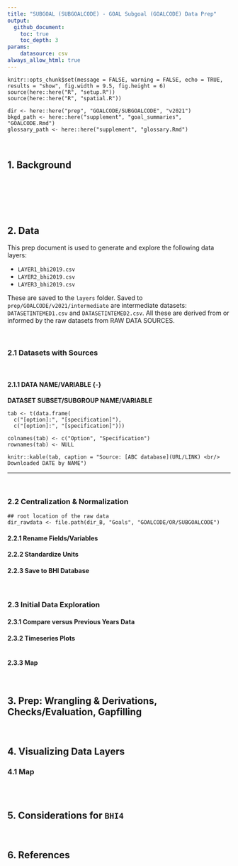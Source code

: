 ```yaml
---
title: "SUBGOAL (SUBGOALCODE) - GOAL Subgoal (GOALCODE) Data Prep"
output:
  github_document:
    toc: true
    toc_depth: 3
params: 
    datasource: csv
always_allow_html: true
---
```



```{r GOALCODE preamble, echo = FALSE, include = FALSE, error = FALSE}
knitr::opts_chunk$set(message = FALSE, warning = FALSE, echo = TRUE, results = "show", fig.width = 9.5, fig.height = 6)
source(here::here("R", "setup.R"))
source(here::here("R", "spatial.R"))

dir <- here::here("prep", "GOALCODE/SUBGOALCODE", "v2021")
bkgd_path <- here::here("supplement", "goal_summaries", "GOALCODE.Rmd")
glossary_path <- here::here("supplement", "glossary.Rmd")
```

<br>

## 1. Background

```{r glossary, child = glossary_path, results = "asis", echo = FALSE}
```

<br>

```{r SUBGOAL background, child = bkgd_path, results = "asis", echo = FALSE}
```

<br/>

## 2. Data

This prep document is used to generate and explore the following data layers:

- `LAYER1_bhi2019.csv` 
- `LAYER2_bhi2019.csv` 
- `LAYER3_bhi2019.csv` 

These are saved to the `layers` folder. Saved to `prep/GOALCODE/v2021/intermediate` are intermediate datasets: `DATASETINTEMED1.csv` and `DATASETINTEMED2.csv`. All these are derived from or informed by the raw datasets from RAW DATA SOURCES.

<br>

### 2.1 Datasets with Sources
<br/>

#### 2.1.1 DATA NAME/VARIABLE {-}

**DATASET SUBSET/SUBGROUP NAME/VARIABLE**  
<!-- dataset save location BHI_share/BHI 3.0/Goals/ -->

```{r echo = FALSE}
tab <- t(data.frame(
  c("[option]:", "[specification]"), 
  c("[option]:", "[specification]")))

colnames(tab) <- c("Option", "Specification")
rownames(tab) <- NULL

knitr::kable(tab, caption = "Source: [ABC database](URL/LINK) <br/> Downloaded DATE by NAME")
```

---

<br/>


### 2.2 Centralization & Normalization

```{r SUBGOAL load raw data, echo = TRUE, message = FALSE, warning = FALSE, results = "hide"}
## root location of the raw data
dir_rawdata <- file.path(dir_B, "Goals", "GOALCODE/OR/SUBGOALCODE")
```

#### 2.2.1 Rename Fields/Variables

#### 2.2.2 Standardize Units

#### 2.2.3 Save to BHI Database

<br/>

### 2.3 Initial Data Exploration

#### 2.3.1 Compare versus Previous Years Data

#### 2.3.2 Timeseries Plots

```{r CODE CHUNK WITH FIGURE OR GRAPH, message = FALSE, echo = TRUE, fig.width = 9.5, fig.height = 4.5}
```

#### 2.3.3 Map


<br/>

## 3. Prep: Wrangling & Derivations, Checks/Evaluation, Gapfilling

<br/>

## 4. Visualizing Data Layers

### 4.1 Map

```{r SOME MAP, message = FALSE, echo = TRUE, fig.width = 9.5}

```

<br>

## 5. Considerations for `BHI4`

<br>

## 6. References


